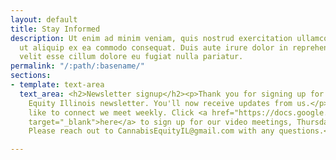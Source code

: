 ```yaml
---
layout: default
title: Stay Informed
description: Ut enim ad minim veniam, quis nostrud exercitation ullamco laboris nisi
  ut aliquip ex ea commodo consequat. Duis aute irure dolor in reprehenderit in voluptate
  velit esse cillum dolore eu fugiat nulla pariatur.
permalink: "/:path/:basename/"
sections:
- template: text-area
  text_area: <h2>Newsletter signup</h2><p>Thank you for signing up for the Cannabis
    Equity Illinois newsletter. You'll now receive updates from us.</p><p>If you'd
    like to connect we meet weekly. Click <a href="https://docs.google.com/forms/d/e/1FAIpQLSf5wrfcTJ7UeI6y7ne3F9CeeiNo-7rmSQIbIcXc3Y9cPg2Aug/viewform"
    target="_blank">here</a> to sign up for our video meetings, Thursdays at 6pm.
    Please reach out to CannabisEquityIL@gmail.com with any questions.</p>

---
```

